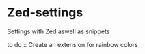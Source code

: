 # Zed-settings
Settings with Zed aswell as snippets

to do :: Create an extension for rainbow colors
